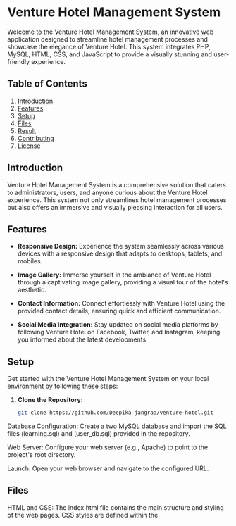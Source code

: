 # Venture Hotel Management System

Welcome to the Venture Hotel Management System, an innovative web application designed to streamline hotel management processes and showcase the elegance of Venture Hotel. This system integrates PHP, MySQL, HTML, CSS, and JavaScript to provide a visually stunning and user-friendly experience.

## Table of Contents
1. [Introduction](#introduction)
2. [Features](#features)
3. [Setup](#setup)
4. [Files](#files)
5. [Result](#result)
6. [Contributing](#contributing)
7. [License](#license)

## Introduction

Venture Hotel Management System is a comprehensive solution that caters to administrators, users, and anyone curious about the Venture Hotel experience. This system not only streamlines hotel management processes but also offers an immersive and visually pleasing interaction for all users.

## Features

- **Responsive Design:** Experience the system seamlessly across various devices with a responsive design that adapts to desktops, tablets, and mobiles.

- **Image Gallery:** Immerse yourself in the ambiance of Venture Hotel through a captivating image gallery, providing a visual tour of the hotel's aesthetic.

- **Contact Information:** Connect effortlessly with Venture Hotel using the provided contact details, ensuring quick and efficient communication.

- **Social Media Integration:** Stay updated on social media platforms by following Venture Hotel on Facebook, Twitter, and Instagram, keeping you informed about the latest developments.

## Setup

Get started with the Venture Hotel Management System on your local environment by following these steps:

1. **Clone the Repository:**
   ```bash
   git clone https://github.com/Deepika-jangraa/venture-hotel.git
   
Database Configuration:
Create a two MySQL database and import the SQL files (learning.sql) and (user_db.sql) provided in the repository.

Web Server:
Configure your web server (e.g., Apache) to point to the project's root directory.

Launch:
Open your web browser and navigate to the configured URL.

## Files
HTML and CSS: The index.html file contains the main structure and styling of the web pages. CSS styles are defined within the <style> section in the HTML file.

JavaScript: The image slideshow functionality is implemented using JavaScript in the <script> section at the end of the HTML file.

Images: The images/ directory contains visuals used in the image gallery and slideshow.

PHP Files: Various PHP files (pro.html, admin.php, login_form.php, customer_review.html, menu.html, payment.html) handle functionalities such as user authentication, reviews, menu display, and payment processing.

## Result

![Screenshot (864)](https://github.com/Deepika-jangraa/Hotel_Project/assets/135499747/056ffbd0-0477-4d7d-9157-6a1edd2163b6) ![Screenshot (865)](https://github.com/Deepika-jangraa/Hotel_Project/assets/135499747/2fcb4520-5df7-460b-87db-b1c12eacb92d)

![Screenshot (866)](https://github.com/Deepika-jangraa/Hotel_Project/assets/135499747/2ba790ec-7652-45a0-bdc9-56743245079f)  ![Screenshot (867)](https://github.com/Deepika-jangraa/Hotel_Project/assets/135499747/bacea503-72be-4ab1-a398-1267b9351bd0)

![Screenshot (872)](https://github.com/Deepika-jangraa/Hotel_Project/assets/135499747/7e71e982-dcfd-4d7f-a9ff-a1f53d859ebe)  ![Screenshot (868)](https://github.com/Deepika-jangraa/Hotel_Project/assets/135499747/3f3d1be4-06af-4132-be75-bd8fc68b8ade)

![Screenshot (869)](https://github.com/Deepika-jangraa/Hotel_Project/assets/135499747/db9ba050-bd04-4ce3-94ce-f8545af1ad1e) ![Screenshot (870)](https://github.com/Deepika-jangraa/Hotel_Project/assets/135499747/7b7d7e42-ca75-4a82-8229-8942b5ae2e4a)

![Screenshot (871)](https://github.com/Deepika-jangraa/Hotel_Project/assets/135499747/642b62f9-143e-4128-bb7b-d2c29a18fb22)  ![Screenshot (873)](https://github.com/Deepika-jangraa/Hotel_Project/assets/135499747/a336b61d-ca03-4a94-8933-21a0a5766897)


## Contributing
Feel inspired to contribute? Fork the repository, implement your changes, and submit a pull request. Your ideas and improvements are warmly welcomed!

License
This project is licensed under the MIT License. See the LICENSE file for details.

